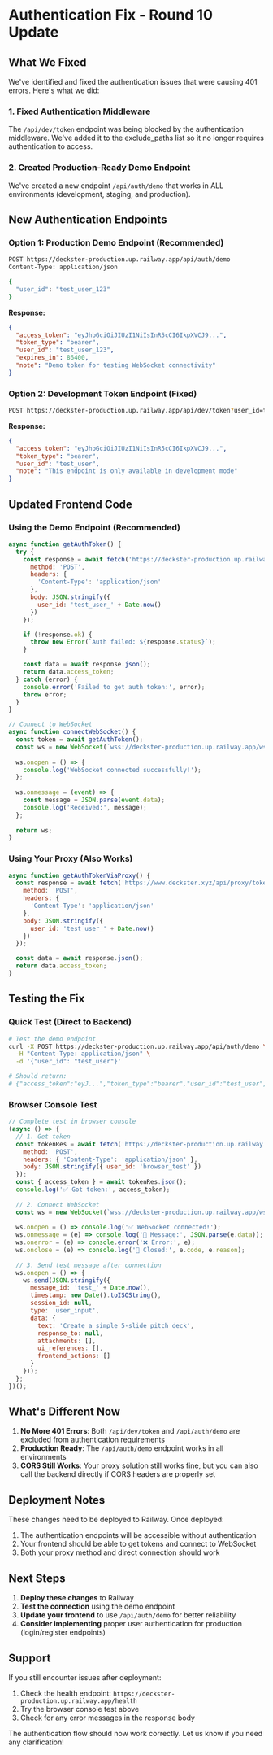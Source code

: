 # Authentication Fix - Round 10 Update

## What We Fixed

We've identified and fixed the authentication issues that were causing 401 errors. Here's what we did:

### 1. Fixed Authentication Middleware
The `/api/dev/token` endpoint was being blocked by the authentication middleware. We've added it to the exclude_paths list so it no longer requires authentication to access.

### 2. Created Production-Ready Demo Endpoint
We've created a new endpoint `/api/auth/demo` that works in ALL environments (development, staging, and production).

## New Authentication Endpoints

### Option 1: Production Demo Endpoint (Recommended)
```bash
POST https://deckster-production.up.railway.app/api/auth/demo
Content-Type: application/json

{
  "user_id": "test_user_123"
}
```

**Response:**
```json
{
  "access_token": "eyJhbGciOiJIUzI1NiIsInR5cCI6IkpXVCJ9...",
  "token_type": "bearer",
  "user_id": "test_user_123",
  "expires_in": 86400,
  "note": "Demo token for testing WebSocket connectivity"
}
```

### Option 2: Development Token Endpoint (Fixed)
```bash
POST https://deckster-production.up.railway.app/api/dev/token?user_id=test_user
```

**Response:**
```json
{
  "access_token": "eyJhbGciOiJIUzI1NiIsInR5cCI6IkpXVCJ9...",
  "token_type": "bearer",
  "user_id": "test_user",
  "note": "This endpoint is only available in development mode"
}
```

## Updated Frontend Code

### Using the Demo Endpoint (Recommended)
```javascript
async function getAuthToken() {
  try {
    const response = await fetch('https://deckster-production.up.railway.app/api/auth/demo', {
      method: 'POST',
      headers: {
        'Content-Type': 'application/json'
      },
      body: JSON.stringify({
        user_id: 'test_user_' + Date.now()
      })
    });

    if (!response.ok) {
      throw new Error(`Auth failed: ${response.status}`);
    }

    const data = await response.json();
    return data.access_token;
  } catch (error) {
    console.error('Failed to get auth token:', error);
    throw error;
  }
}

// Connect to WebSocket
async function connectWebSocket() {
  const token = await getAuthToken();
  const ws = new WebSocket(`wss://deckster-production.up.railway.app/ws?token=${token}`);
  
  ws.onopen = () => {
    console.log('WebSocket connected successfully!');
  };
  
  ws.onmessage = (event) => {
    const message = JSON.parse(event.data);
    console.log('Received:', message);
  };
  
  return ws;
}
```

### Using Your Proxy (Also Works)
```javascript
async function getAuthTokenViaProxy() {
  const response = await fetch('https://www.deckster.xyz/api/proxy/token', {
    method: 'POST',
    headers: {
      'Content-Type': 'application/json'
    },
    body: JSON.stringify({
      user_id: 'test_user_' + Date.now()
    })
  });

  const data = await response.json();
  return data.access_token;
}
```

## Testing the Fix

### Quick Test (Direct to Backend)
```bash
# Test the demo endpoint
curl -X POST https://deckster-production.up.railway.app/api/auth/demo \
  -H "Content-Type: application/json" \
  -d '{"user_id": "test_user"}'

# Should return:
# {"access_token":"eyJ...","token_type":"bearer","user_id":"test_user","expires_in":86400,"note":"Demo token for testing WebSocket connectivity"}
```

### Browser Console Test
```javascript
// Complete test in browser console
(async () => {
  // 1. Get token
  const tokenRes = await fetch('https://deckster-production.up.railway.app/api/auth/demo', {
    method: 'POST',
    headers: { 'Content-Type': 'application/json' },
    body: JSON.stringify({ user_id: 'browser_test' })
  });
  const { access_token } = await tokenRes.json();
  console.log('✅ Got token:', access_token);
  
  // 2. Connect WebSocket
  const ws = new WebSocket(`wss://deckster-production.up.railway.app/ws?token=${access_token}`);
  
  ws.onopen = () => console.log('✅ WebSocket connected!');
  ws.onmessage = (e) => console.log('📨 Message:', JSON.parse(e.data));
  ws.onerror = (e) => console.error('❌ Error:', e);
  ws.onclose = (e) => console.log('🔌 Closed:', e.code, e.reason);
  
  // 3. Send test message after connection
  ws.onopen = () => {
    ws.send(JSON.stringify({
      message_id: 'test_' + Date.now(),
      timestamp: new Date().toISOString(),
      session_id: null,
      type: 'user_input',
      data: {
        text: 'Create a simple 5-slide pitch deck',
        response_to: null,
        attachments: [],
        ui_references: [],
        frontend_actions: []
      }
    }));
  };
})();
```

## What's Different Now

1. **No More 401 Errors**: Both `/api/dev/token` and `/api/auth/demo` are excluded from authentication requirements
2. **Production Ready**: The `/api/auth/demo` endpoint works in all environments
3. **CORS Still Works**: Your proxy solution still works fine, but you can also call the backend directly if CORS headers are properly set

## Deployment Notes

These changes need to be deployed to Railway. Once deployed:
1. The authentication endpoints will be accessible without authentication
2. Your frontend should be able to get tokens and connect to WebSocket
3. Both your proxy method and direct connection should work

## Next Steps

1. **Deploy these changes** to Railway
2. **Test the connection** using the demo endpoint
3. **Update your frontend** to use `/api/auth/demo` for better reliability
4. **Consider implementing** proper user authentication for production (login/register endpoints)

## Support

If you still encounter issues after deployment:
1. Check the health endpoint: `https://deckster-production.up.railway.app/health`
2. Try the browser console test above
3. Check for any error messages in the response body

The authentication flow should now work correctly. Let us know if you need any clarification!